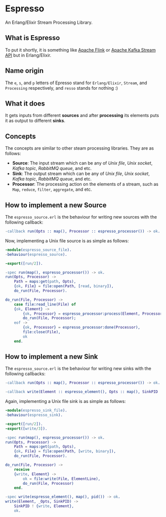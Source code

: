 Espresso
=====

An Erlang/Elixir Stream Processing Library.

What is Espresso
-----

To put it shortly, it is something like [Apache Flink]() or [Apache Kafka Stream API]() but in Erlang/Elixir.

Name origin
-----
The `e`, `s`, and `p` letters of Epresso stand for `Erlang/Elixir`, `Stream`, and `Processing` respectively, and `resso` stands for nothing :)

What it does
-----

It gets inputs from different **sources** and after **processing** its elements puts it as output to different **sinks**.

Concepts
-----

The concepts are similar to other steam processing libraries. They are as follows:

- **Source**: The input stream which can be any of *Unix file*, *Unix socket*, *Kafka topic*, *RabbitMQ queue*, and etc.
- **Sink**: The output stream which can be any of *Unix file*, *Unix socket*, *Kafka topic*, *RabbitMQ queue*, and etc.
- **Processor**: The processing action on the elements of a stream, such as `Map`, `reduce`, `filter`, `aggregate`, and etc.

How to implement a new Source
-----

The `espresso_source.erl` is the behaviour for writing new sources with the following callback:

```erlang
-callback run(Opts :: map(), Processor :: espresso_processor()) -> ok.
```

Now, implementing a Unix file source is as simple as follows:

```erlang
-module(espresso_source_file).
-behaviour(espresso_source).

-export([run/2]).

-spec run(map(), espresso_processor()) -> ok.
run(Opts, Processor) ->
    Path = maps:get(path, Opts),
    {ok, File} = file:open(Path, [read, binary]),
    do_run(File, Processor).

do_run(File, Processor) ->
    case file:read_line(File) of
	{ok, Element} ->
	    {ok, Processor} = espresso_processor:process(Element, Processor),
	    do_run(File, Processor);
	eof ->
	    {ok, Processor} = espresso_processor:done(Processor),
	    file:close(File),
	    ok
    end.
```

How to implement a new Sink
-----

The `espresso_source.erl` is the behaviour for writing new sinks with the following callbacks:

```erlang
-callback run(Opts :: map(), Processor :: espresso_processor()) -> ok.

-callback write(Element :: espresso_element(), Opts :: map(), SinkPID :: pid()) -> ok.
```

Again, implementing a Unix file sink is as simple as follows:

```erlang
-module(espresso_sink_file).
-behaviour(espresso_sink).

-export([run/2]).
-export([write/3]).

-spec run(map(), espresso_processor()) -> ok.
run(Opts, Processor) ->
    Path = maps:get(path, Opts),
    {ok, File} = file:open(Path, [write, binary]),
    do_run(File, Processor).

do_run(File, Processor) ->
    receive
	{write, Element} ->
	    ok = file:write(File, ElementLine),
	    do_run(File, Processor)
    end.

-spec write(espresso_element(), map(), pid()) -> ok.
write(Element, _Opts, SinkPID) ->
    SinkPID ! {write, Element},
    ok.
```